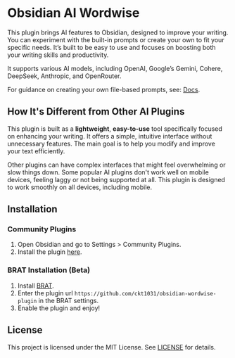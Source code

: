 # Obsidian AI Wordwise

This plugin brings AI features to Obsidian, designed to improve your writing. You can experiment with the built-in prompts or create your own to fit your specific needs. It’s built to be easy to use and focuses on boosting both your writing skills and productivity.

It supports various AI models, including OpenAI, Google’s Gemini, Cohere, DeepSeek, Anthropic, and OpenRouter.

For guidance on creating your own file-based prompts, see: [Docs](docs/file-prompts.md).

## How It's Different from Other AI Plugins

This plugin is built as a **lightweight**, **easy-to-use** tool specifically focused on enhancing your writing. It offers a simple, intuitive interface without unnecessary features. The main goal is to help you modify and improve your text efficiently.

Other plugins can have complex interfaces that might feel overwhelming or slow things down. Some popular AI plugins don't work well on mobile devices, feeling laggy or not being supported at all. This plugin is designed to work smoothly on all devices, including mobile.

## Installation

### Community Plugins

1. Open Obsidian and go to Settings > Community Plugins.
2. Install the plugin [here](https://obsidian.md/plugins?id=wordwise).

### BRAT Installation (Beta)

1. Install [BRAT](https://github.com/TfTHacker/obsidian42-brat).
2. Enter the plugin url `https://github.com/ckt1031/obsidian-wordwise-plugin` in the BRAT settings.
3. Enable the plugin and enjoy!

## License

This project is licensed under the MIT License. See [LICENSE](LICENSE) for details.
